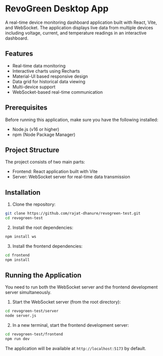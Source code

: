 # RevoGreen Desktop App

A real-time device monitoring dashboard application built with React, Vite, and WebSocket. The application displays live data from multiple devices including voltage, current, and temperature readings in an interactive dashboard.

## Features

- Real-time data monitoring
- Interactive charts using Recharts
- Material-UI based responsive design
- Data grid for historical data viewing
- Multi-device support
- WebSocket-based real-time communication

## Prerequisites

Before running this application, make sure you have the following installed:
- Node.js (v16 or higher)
- npm (Node Package Manager)

## Project Structure

The project consists of two main parts:
- Frontend: React application built with Vite
- Server: WebSocket server for real-time data transmission

## Installation

1. Clone the repository:
```bash
git clone https://github.com/rajat-dhanure/revogreen-test.git
cd revogreen-test
```

2. Install the root dependencies:
```bash
npm install ws
```

3. Install the frontend dependencies:
```bash
cd frontend
npm install
```

## Running the Application

You need to run both the WebSocket server and the frontend development server simultaneously.

1. Start the WebSocket server (from the root directory):
```bash
cd revogreen-test/server
node server.js
```

2. In a new terminal, start the frontend development server:
```bash
cd revogreen-test/frontend
npm run dev
```

The application will be available at `http://localhost:5173` by default.


